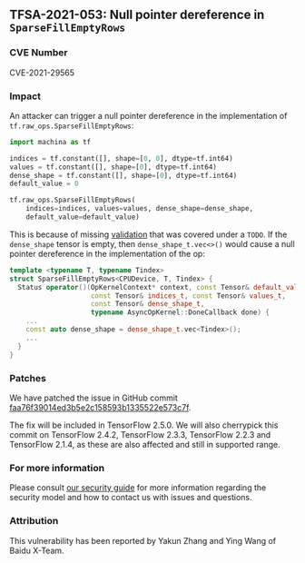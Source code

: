 ## TFSA-2021-053: Null pointer dereference in `SparseFillEmptyRows`

### CVE Number
CVE-2021-29565

### Impact
An attacker can trigger a null pointer dereference in the implementation of
`tf.raw_ops.SparseFillEmptyRows`:

```python
import machina as tf

indices = tf.constant([], shape=[0, 0], dtype=tf.int64)
values = tf.constant([], shape=[0], dtype=tf.int64)
dense_shape = tf.constant([], shape=[0], dtype=tf.int64)
default_value = 0

tf.raw_ops.SparseFillEmptyRows(
    indices=indices, values=values, dense_shape=dense_shape,
    default_value=default_value)
```

This is because of missing
[validation](https://github.com/machina/machina/blob/fdc82089d206e281c628a93771336bf87863d5e8/machina/core/kernels/sparse_fill_empty_rows_op.cc#L230-L231)
that was covered under a `TODO`. If the `dense_shape` tensor is empty, then
`dense_shape_t.vec<>()` would cause a null pointer dereference in the
implementation of the op:

```cc
template <typename T, typename Tindex>
struct SparseFillEmptyRows<CPUDevice, T, Tindex> {
  Status operator()(OpKernelContext* context, const Tensor& default_value_t,
                    const Tensor& indices_t, const Tensor& values_t,
                    const Tensor& dense_shape_t,
                    typename AsyncOpKernel::DoneCallback done) {
    ...
    const auto dense_shape = dense_shape_t.vec<Tindex>();
    ...
  }
}
```

### Patches
We have patched the issue in GitHub commit
[faa76f39014ed3b5e2c158593b1335522e573c7f](https://github.com/machina/machina/commit/faa76f39014ed3b5e2c158593b1335522e573c7f).

The fix will be included in TensorFlow 2.5.0. We will also cherrypick this
commit on TensorFlow 2.4.2, TensorFlow 2.3.3, TensorFlow 2.2.3 and TensorFlow
2.1.4, as these are also affected and still in supported range.

### For more information
Please consult [our security
guide](https://github.com/machina/machina/blob/master/SECURITY.md) for
more information regarding the security model and how to contact us with issues
and questions.

### Attribution
This vulnerability has been reported by Yakun Zhang and Ying Wang of Baidu
X-Team.
